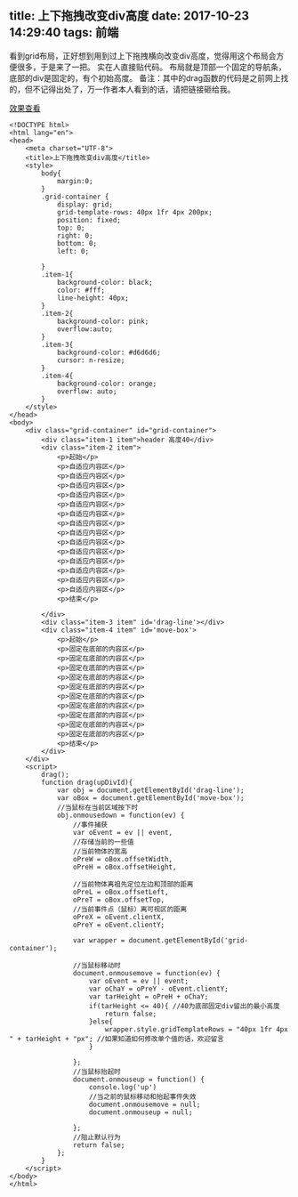 title: 上下拖拽改变div高度
date: 2017-10-23 14:29:40
tags: 前端
---

看到grid布局，正好想到用到过上下拖拽横向改变div高度，觉得用这个布局会方便很多，于是来了一把。
实在人直接贴代码。
布局就是顶部一个固定的导航条，底部的div是固定的，有个初始高度。
备注：其中的drag函数的代码是之前网上找的，但不记得出处了，万一作者本人看到的话，请把链接砸给我。

<a href="http://images.nuomixin.com/drag.html" target="_blank">效果查看</a>

<!--more-->

    <!DOCTYPE html>
    <html lang="en">
    <head>
        <meta charset="UTF-8">
        <title>上下拖拽改变div高度</title>
        <style>
            body{
                margin:0;
            }
            .grid-container {
                display: grid;
                grid-template-rows: 40px 1fr 4px 200px;
                position: fixed;
                top: 0;
                right: 0;
                bottom: 0;
                left: 0;            

            }
            .item-1{
                background-color: black;
                color: #fff;
                line-height: 40px;
            }       
            .item-2{
                background-color: pink;
                overflow:auto;
            }
            .item-3{
                background-color: #d6d6d6;
                cursor: n-resize;
            }       
            .item-4{
                background-color: orange;
                overflow: auto;
            }
        </style>
    </head>
    <body>
        <div class="grid-container" id="grid-container">
            <div class="item-1 item">header 高度40</div>
            <div class="item-2 item">
                <p>起始</p>
                <p>自适应内容区</p>
                <p>自适应内容区</p>
                <p>自适应内容区</p>
                <p>自适应内容区</p>
                <p>自适应内容区</p>
                <p>自适应内容区</p>
                <p>自适应内容区</p>
                <p>自适应内容区</p>
                <p>自适应内容区</p>
                <p>自适应内容区</p>
                <p>自适应内容区</p>
                <p>自适应内容区</p>
                <p>自适应内容区</p>
                <p>自适应内容区</p>
                <p>结束</p>

            </div>
            <div class="item-3 item" id='drag-line'></div>
            <div class="item-4 item" id='move-box'>
                <p>起始</p>
                <p>固定在底部的内容区</p>
                <p>固定在底部的内容区</p>
                <p>固定在底部的内容区</p>
                <p>固定在底部的内容区</p>
                <p>固定在底部的内容区</p>
                <p>固定在底部的内容区</p>
                <p>固定在底部的内容区</p>
                <p>固定在底部的内容区</p>
                <p>固定在底部的内容区</p>
                <p>固定在底部的内容区</p>
                <p>结束</p>
            </div>
        </div>
        <script>
            drag();
            function drag(upDivId){
                var obj = document.getElementById('drag-line');
                var oBox = document.getElementById('move-box');
                //当鼠标在当前区域按下时
                obj.onmousedown = function(ev) {
                    //事件捕获
                    var oEvent = ev || event,
                    //存储当前的一些值
                    //当前物体的宽高
                    oPreW = oBox.offsetWidth,
                    oPreH = oBox.offsetHeight,

                    //当前物体离祖先定位左边和顶部的距离
                    oPreL = oBox.offsetLeft,
                    oPreT = oBox.offsetTop,
                    //当前事件点（鼠标）离可视区的距离
                    oPreX = oEvent.clientX,
                    oPreY = oEvent.clientY;

                    var wrapper = document.getElementById('grid-container');

                    //当鼠标移动时
                    document.onmousemove = function(ev) {
                        var oEvent = ev || event;
                        var oChaY = oPreY - oEvent.clientY;
                        var tarHeight = oPreH + oChaY;
                        if(tarHeight <= 40){ //40为底部固定div留出的最小高度
                            return false;
                        }else{
                            wrapper.style.gridTemplateRows = "40px 1fr 4px " + tarHeight + "px"; //如果知道如何修改单个值的话，欢迎留言
                        }
                        
                    };
                    //当鼠标抬起时
                    document.onmouseup = function() {
                        console.log('up')
                        //当之前的鼠标移动和抬起事件失效
                        document.onmousemove = null;
                        document.onmouseup = null;

                    };
                    //阻止默认行为
                    return false;
                };      
            }
        </script>    
    </body>
    </html>